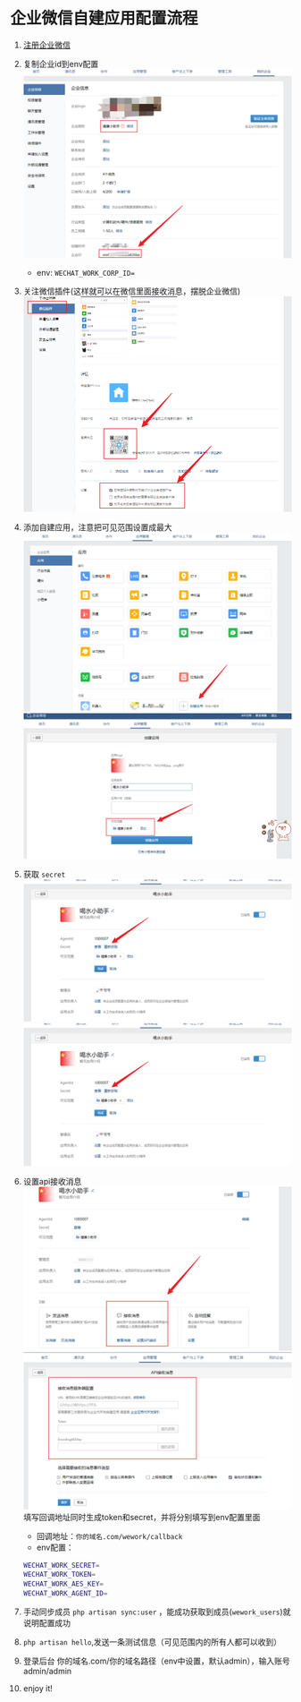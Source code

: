 # 企业微信自建应用配置流程
1. [注册企业微信](https://work.weixin.qq.com/wework_admin/loginpage_wx?from=myhome_openApi)
2. 复制企业id到env配置
   ![复制corp_id](./public/wework_app/1-2.png)
   - env: `WECHAT_WORK_CORP_ID=`
3. 关注微信插件(这样就可以在微信里面接收消息，摆脱企业微信)
    ![关注微信插件](./public/wework_app/1-3.png)
4. 添加自建应用，注意把可见范围设置成最大
   ![添加自建应用](./public/wework_app/1.png)
   ![设置自建应用范围](./public/wework_app/2.png)
5. 获取 `secret`
   ![获取应用secret](./public/wework_app/3.png)
   ![获取应用agent_id](./public/wework_app/3.png)
6. 设置api接收消息
   ![设置api接收消息](./public/wework_app/4.png)
   ![填写回调](./public/wework_app/5.png)
   填写回调地址同时生成token和secret，并将分别填写到env配置里面
   - 回调地址：`你的域名.com/wework/callback`
   - env配置：
   ```bash
   WECHAT_WORK_SECRET=
   WECHAT_WORK_TOKEN=
   WECHAT_WORK_AES_KEY=
   WECHAT_WORK_AGENT_ID=
   ```

7. 手动同步成员 `php artisan sync:user` ，能成功获取到成员(`wework_users`)就说明配置成功
8. `php artisan hello`,发送一条测试信息（可见范围内的所有人都可以收到）
9. 登录后台 你的域名.com/你的域名路径（env中设置，默认admin），输入账号 admin/admin
10. enjoy it!
